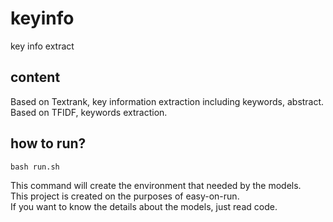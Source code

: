 # keyinfo

key info extract

## content

Based on Textrank, key information extraction including keywords, abstract.
Based on TFIDF, keywords extraction.

## how to run?

```shell
bash run.sh
```

This command will create the environment that needed by the models.  
This project is created on the purposes of easy-on-run.  
If you want to know the details about the models, just read code.  
